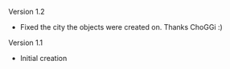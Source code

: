 Version 1.2
 - Fixed the city the objects were created on. Thanks ChoGGi :)

Version 1.1
  - Initial creation